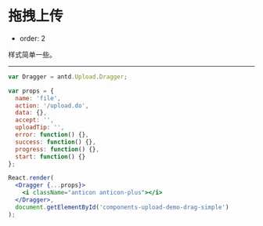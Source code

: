 # 拖拽上传

- order: 2

样式简单一些。

---

````jsx
var Dragger = antd.Upload.Dragger;

var props = {
  name: 'file',
  action: '/upload.do',
  data: {},
  accept: '',
  uploadTip: '',
  error: function() {},
  success: function() {},
  progress: function() {},
  start: function() {}
};

React.render(
  <Dragger {...props}>
    <i className="anticon anticon-plus"></i>
  </Dragger>,
  document.getElementById('components-upload-demo-drag-simple')
);
````

<style>
#components-upload-demo-drag-simple {
  width: 246px;
  height: 146px;
}
</style>
